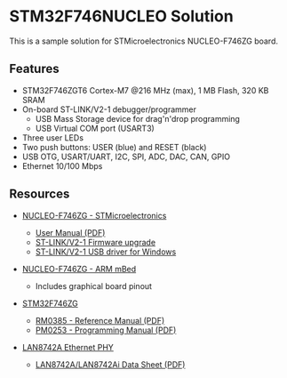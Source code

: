 # STM32F746NUCLEO Solution

This is a sample solution for STMicroelectronics NUCLEO-F746ZG board.

## Features

* STM32F746ZGT6 Cortex-M7 @216 MHz (max), 1 MB Flash, 320 KB SRAM
* On-board ST-LINK/V2-1 debugger/programmer
  * USB Mass Storage device for drag'n'drop programming
  * USB Virtual COM port (USART3)
* Three user LEDs
* Two push buttons: USER (blue) and RESET (black)
* USB OTG, USART/UART, I2C, SPI, ADC, DAC, CAN, GPIO
* Ethernet 10/100 Mbps

## Resources

* [NUCLEO-F746ZG - STMicroelectronics](http://www.st.com/content/st_com/en/products/evaluation-tools/product-evaluation-tools/mcu-eval-tools/stm32-mcu-eval-tools/stm32-mcu-nucleo/nucleo-f746zg.html)
  * [User Manual (PDF)](http://www.st.com/resource/en/user_manual/dm00244518.pdf)
  * [ST-LINK/V2-1 Firmware upgrade](http://www.st.com/content/st_com/en/products/embedded-software/development-tool-software/stsw-link007.html)
  * [ST-LINK/V2-1 USB driver for Windows](http://www.st.com/content/st_com/en/products/embedded-software/development-tool-software/stsw-link009.html)
* [NUCLEO-F746ZG - ARM mBed](https://developer.mbed.org/platforms/ST-Nucleo-F746ZG/)
  * Includes graphical board pinout


* [STM32F746ZG](http://www.st.com/content/st_com/en/products/microcontrollers/stm32-32-bit-arm-cortex-mcus/stm32f7-series/stm32f7x6/stm32f746zg.html?s_searchtype=partnumber)
  * [RM0385 - Reference Manual (PDF)](http://www.st.com/resource/en/reference_manual/dm00124865.pdf)
  * [PM0253 - Programming Manual (PDF)](http://www.st.com/resource/en/programming_manual/dm00237416.pdf)


* [LAN8742A Ethernet PHY](http://www.microchip.com/wwwproducts/en/LAN8742A)
  * [LAN8742A/LAN8742Ai Data Sheet (PDF)](http://ww1.microchip.com/downloads/en/DeviceDoc/DS_LAN8742_00001989A.pdf)
